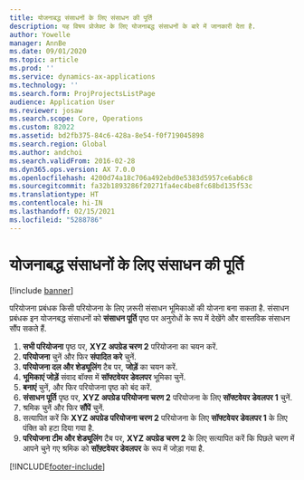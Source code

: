 ```yaml
---
title: योजनाबद्ध संसाधनों के लिए संसाधन की पूर्ति
description: यह विषय प्रोजेक्ट के लिए योजनाबद्ध संसाधनों के बारे में जानकारी देता है.
author: Yowelle
manager: AnnBe
ms.date: 09/01/2020
ms.topic: article
ms.prod: ''
ms.service: dynamics-ax-applications
ms.technology: ''
ms.search.form: ProjProjectsListPage
audience: Application User
ms.reviewer: josaw
ms.search.scope: Core, Operations
ms.custom: 82022
ms.assetid: bd2fb375-84c6-428a-8e54-f0f719045898
ms.search.region: Global
ms.author: andchoi
ms.search.validFrom: 2016-02-28
ms.dyn365.ops.version: AX 7.0.0
ms.openlocfilehash: 4200d74a18c706a492ebd0e5383d5957ce6ab6c8
ms.sourcegitcommit: fa32b1893286f20271fa4ec4be8fc68bd135f53c
ms.translationtype: HT
ms.contentlocale: hi-IN
ms.lasthandoff: 02/15/2021
ms.locfileid: "5288786"
---
```

# <a name="resource-fulfillment-for-planned-resources"></a>योजनाबद्ध संसाधनों के लिए संसाधन की पूर्ति

[!include [banner](../includes/banner.md)]

परियोजना प्रबंधक किसी परियोजना के लिए ज़रूरी संसाधन भूमिकाओं की योजना बना सकता है. संसाधन प्रबंधक इन योजनबद्ध संसाधनों को **संसाधन पूर्ति** पृष्ठ पर अनुरोधों के रूप में देखेंगे और वास्तविक संसाधन सौंप सकते हैं.

1. **सभी परियोजना** पृष्ठ पर, **XYZ अपग्रेड चरण 2** परियोजना का चयन करें.
2. **परियोजना** चुनें और फिर **संपादित करे** चुनें.
3. **परियोजना दल और शेड्यूलिंग** टैब पर, **जोड़ें** का चयन करें.
4. **भूमिकाएं जोड़ें** संवाद बॉक्स में **सॉफ्टवेयर डेवलपर** भूमिका चुनें.
5. **बनाएं** चुनें, और फिर परियोजना पृष्ठ को बंद करें.
6. **संसाधन पूर्ति** पृष्ठ पर, **XYZ अपग्रेड परियोजना चरण 2** परियोजना के लिए **सॉफ्टवेयर डेवलपर 1** चुनें.
7. श्रमिक चुनें और फिर **सौंपें** चुनें.
8. सत्यापित करें कि **XYZ अपग्रेड परियोजना चरण 2** परियोजना के लिए **सॉफ्टवेयर डेवलपर 1** के लिए पंक्ति को हटा दिया गया है.
9. **परियोजना टीम और शेड्यूलिंग** टैब पर, **XYZ अपग्रेड चरण 2** के लिए सत्यापित करें कि पिछले चरण में आपने चुने गए श्रमिक को **सॉफ़्टवेयर डेवलपर** के रूप में जोड़ा गया है.


[!INCLUDE[footer-include](../includes/footer-banner.md)]